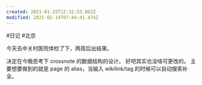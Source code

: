 ```yaml
---
created: 2021-01-25T12:32:53.062Z
modified: 2021-02-14T07:44:41.474Z
---
```

#日记 #北京

今天去中关村医院体检了下，两周后出结果。 

决定在今晚思考下 crossnote 的数据结构的设计。
好吧其实也没啥可更改的。
主要想要做到的就是 page 的 alias，当输入 wikilink/tag 的时候可以自动搜索补全。


